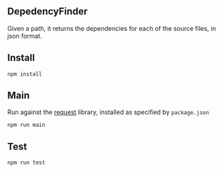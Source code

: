 ## DepedencyFinder

Given a path, it returns the dependencies for each of the source files, in json format.

## Install

```
npm install
```

## Main

Run against the [request](https://www.npmjs.com/package/request) library, installed as specified by `package.json`

```
npm run main
```

## Test

```
npm run test
```
